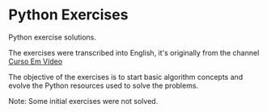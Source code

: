 # Python Exercises

Python exercise solutions.

The exercises were transcribed into English, it's originally from the channel [Curso Em Vídeo](https://www.youtube.com/@CursoemVideo)

The objective of the exercises is to start basic algorithm concepts and evolve the Python resources used to solve the problems.

Note: Some initial exercises were not solved.